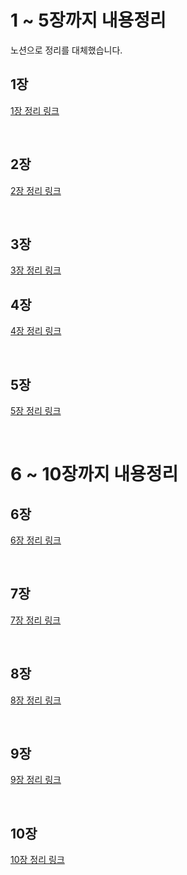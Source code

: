 # 1 ~ 5장까지 내용정리 

노션으로 정리를 대체했습니다.

## 1장 
<a href = "https://hot-tractor-dcc.notion.site/1-8128a4b400fb4426a0a8d8b7f3b5dc1b">1장 정리 링크</a>

<br>

## 2장 

<a href = "https://hot-tractor-dcc.notion.site/2-c4f18c8eac8a457fa4e993ae17a2d3ce">2장 정리 링크</a>

<br>

## 3장 

<a href = "https://hot-tractor-dcc.notion.site/3-aebe9d0a83b2494d9075904faab50ed0">3장 정리 링크</a>
<br>

## 4장 

<a href = "https://hot-tractor-dcc.notion.site/4-fcf28bee25c345a3820172a6541d6f36">4장 정리 링크</a>

<br> 

## 5장 

<a href = "https://hot-tractor-dcc.notion.site/5-fbe46bc0b6ab4590a0a580ad0dbd0c04">5장 정리 링크</a>

<br>

# 6 ~ 10장까지 내용정리 

## 6장
<a href = "https://hot-tractor-dcc.notion.site/6-e8366e8c906346eca90b56df47bda248">6장 정리 링크</a>

<br>

## 7장 

<a href = "https://hot-tractor-dcc.notion.site/7-54a1e516bea440acacc506142917e273">7장 정리 링크</a>

<br>

## 8장 

<a href = "https://hot-tractor-dcc.notion.site/8-0954629c189e49dcb2ffd3d70f2ae82b">8장 정리 링크</a>

<br>

## 9장 

<a href = "https://hot-tractor-dcc.notion.site/9-3a340a721c984546955e1faa83eb828b">9장 정리 링크</a>

<br>

## 10장

<a href = "https://hot-tractor-dcc.notion.site/10-7083a9c75c0145a38a35c81b46570df6">10장 정리 링크</a>

<br>
